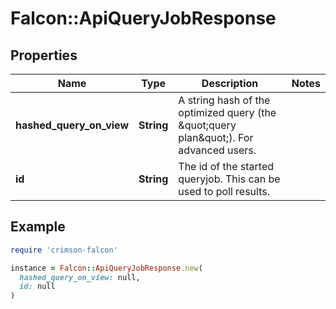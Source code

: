 # Falcon::ApiQueryJobResponse

## Properties

| Name | Type | Description | Notes |
| ---- | ---- | ----------- | ----- |
| **hashed_query_on_view** | **String** | A string hash of the optimized query (the \&quot;query plan\&quot;). For advanced users. |  |
| **id** | **String** | The id of the started queryjob. This can be used to poll results. |  |

## Example

```ruby
require 'crimson-falcon'

instance = Falcon::ApiQueryJobResponse.new(
  hashed_query_on_view: null,
  id: null
)
```


